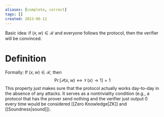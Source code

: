 ```yaml
---
aliases: [complete, correct]
tags: []
created: 2023-06-12
---
```


Basic idea: if $(x,w)\in\mathcal{R}$ and everyone follows the protocol, then the verifier will be convinced.

# Definition
Formally:
If $(x,w)\in\mathcal{R}$, then $$\Pr[\mathcal{P}(x,w) \leftrightarrow \mathcal{V}(x) \rightarrow 1] = 1$$
This property just makes sure that the protocol actually works day-to-day in the absence of any attacks. It serves as a nontriviality condition (e.g., a protocol that has the prover send nothing and the verifier just output $0$ every time would be considered [[Zero Knowledge|ZK]] and [[Soundness|sound]]).